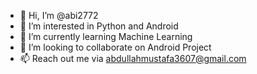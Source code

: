 - 👋 Hi, I’m @abi2772
- 👀 I’m interested in Python and Android
- 🌱 I’m currently learning Machine Learning
- 💞️ I’m looking to collaborate on Android Project
- 📫 Reach out me via abdullahmustafa3607@gmail.com

<!---
abi2772/abi2772 is a ✨ special ✨ repository because its `README.md` (this file) appears on your GitHub profile.
You can click the Preview link to take a look at your changes.
--->
